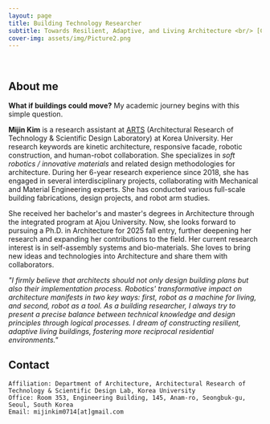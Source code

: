 ```yaml
---
layout: page
title: Building Technology Researcher
subtitle: Towards Resilient, Adaptive, and Living Architecture <br/> [CV](https://drive.google.com/file/d/1Mee-pa-DiKqzQz2aa51bKb5-pOdE7IQU/view?usp=sharing) 
cover-img: assets/img/Picture2.png
---
```


<br/>

## About me

**What if buildings could move?** My academic journey begins with this simple question.

**Mijin Kim** is a research assistant at [ARTS](https://www.designtechlab.org/) (Architectural Research of Technology & Scientific Design Laboratory) at Korea University. Her research keywords are kinetic architecture, responsive facade, robotic construction, and human-robot collaboration. She specializes in _soft robotics / innovative materials_ and related design methodologies for architecture. During her 6-year research experience since 2018, she has engaged in several interdisciplinary projects, collaborating with Mechanical and Material Engineering experts. She has conducted various full-scale building fabrications, design projects, and robot arm studies.  

She received her bachelor's and master's degrees in Architecture through the integrated program at Ajou University. Now, she looks forward to pursuing a Ph.D. in Architecture for 2025 fall entry, further deepening her research and expanding her contributions to the field. Her current research interest is in self-assembly systems and bio-materials. She loves to bring new ideas and technologies into Architecture and share them with collaborators. 

_"I firmly believe that architects should not only design building plans but also their implementation process. Robotics' transformative impact on architecture manifests in two key ways: first, robot as a machine for living, and second, robot as a tool. As a building researcher, I always try to present a precise balance between technical knowledge and design principles through logical processes. I dream of constructing resilient, adaptive living buildings, fostering more reciprocal residential environments."_


## Contact

```
Affiliation: Department of Architecture, Architectural Research of Technology & Scientific Design Lab, Korea University
Office: Room 353, Engineering Building, 145, Anam-ro, Seongbuk-gu, Seoul, South Korea
Email: mijinkim0714[at]gmail.com
```
